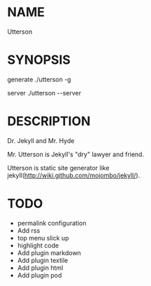 # NAME

Utterson

# SYNOPSIS

generate
    ./utterson -g

server
    ./utterson --server

# DESCRIPTION    

Dr. Jekyll and Mr. Hyde

Mr. Utterson is Jekyll's "dry" lawyer and friend.

Utterson is static site generator like jekyll(http://wiki.github.com/mojombo/jekyll/).

# TODO
* permalink configuration
* Add rss
* top menu slick up
* highlight code
* Add plugin markdown
* Add plugin textile
* Add plugin html
* Add plugin pod
